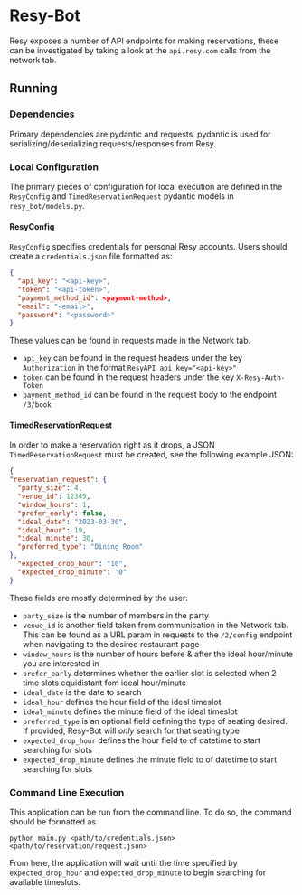 # Resy-Bot

Resy exposes a number of API endpoints for making reservations,
these can be investigated by taking a look at the `api.resy.com` 
calls from the network tab.

## Running

### Dependencies

Primary dependencies are pydantic and requests. 
pydantic is used for serializing/deserializing requests/responses from Resy. 

### Local Configuration

The primary pieces of configuration for local execution are
defined in the `ResyConfig` and `TimedReservationRequest` 
pydantic models in `resy_bot/models.py`. 


#### ResyConfig

`ResyConfig` specifies credentials for personal Resy accounts.
Users should create a `credentials.json` file formatted as:
```json
{
  "api_key": "<api-key>",
  "token": "<api-token>",
  "payment_method_id": <payment-method>,
  "email": "<email>",
  "password": "<password>"
}
```

These values can be found in requests made in the Network tab.
- `api_key` can be found in the request headers under the
key `Authorization` in the format `ResyAPI api_key="<api-key>"` 
- `token` can be found  in the request headers under the
key `X-Resy-Auth-Token`
- `payment_method_id` can be found in the request body to the endpoint
`/3/book`


#### TimedReservationRequest

In order to make a reservation right as it drops, a JSON
`TimedReservationRequest` must be created, see the following example
JSON:

```json
{
"reservation_request": {
  "party_size": 4,
  "venue_id": 12345,
  "window_hours": 1,
  "prefer_early": false,
  "ideal_date": "2023-03-30",
  "ideal_hour": 19,
  "ideal_minute": 30,
  "preferred_type": "Dining Room"
},
  "expected_drop_hour": "10",
  "expected_drop_minute": "0"
}
```

These fields are mostly determined by the user:
- `party_size` is the number of members in the party
- `venue_id` is another field taken from communication in the 
Network tab. This can be found as a URL param in requests to
the `/2/config` endpoint when navigating to the desired restaurant page
- `window_hours` is the number of hours before & after 
the ideal hour/minute you are interested in
- `prefer_early` determines whether the earlier slot is selected when
2 time slots equidistant fom ideal hour/minute 
- `ideal_date` is the date to search
- `ideal_hour` defines the hour field of the ideal timeslot
- `ideal_minute` defines the minute field of the ideal timeslot
- `preferred_type` is an optional field defining the type of seating
desired. If provided, Resy-Bot will _only_ search for that seating 
type
- `expected_drop_hour` defines the hour field to of datetime
to start searching for slots
- `expected_drop_minute` defines the minute field to of datetime
to start searching for slots


### Command Line Execution

This application can be run from the command line. To do so, 
the command should be formatted as 

`python main.py <path/to/credentials.json> <path/to/reservation/request.json>`

From here, the application will wait until the time specified by 
`expected_drop_hour` and `expected_drop_minute` to begin searching
for available timeslots.